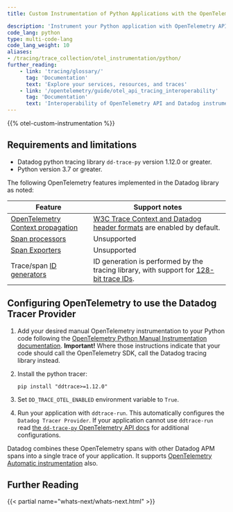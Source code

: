 ```yaml
---
title: Custom Instrumentation of Python Applications with the OpenTelemetry API

description: 'Instrument your Python application with OpenTelemetry API to send traces to Datadog.'
code_lang: python
type: multi-code-lang
code_lang_weight: 10
aliases:
- /tracing/trace_collection/otel_instrumentation/python/
further_reading:
    - link: 'tracing/glossary/'
      tag: 'Documentation'
      text: 'Explore your services, resources, and traces'
    - link: '/opentelemetry/guide/otel_api_tracing_interoperability'
      tag: 'Documentation'
      text: 'Interoperability of OpenTelemetry API and Datadog instrumented traces'
---
```


{{% otel-custom-instrumentation %}}

## Requirements and limitations

- Datadog python tracing library `dd-trace-py` version 1.12.0 or greater.
- Python version 3.7 or greater.

The following OpenTelemetry features implemented in the Datadog library as noted:

| Feature                               | Support notes                       |
|---------------------------------------|---------------------------------------|
| [OpenTelemetry Context propagation][1]         | [W3C Trace Context and Datadog header formats][9] are enabled by default. |
| [Span processors][2]                  | Unsupported                                          |
| [Span Exporters][3]                   | Unsupported                                            |
| Trace/span [ID generators][4]         | ID generation is performed by the tracing library, with support for [128-bit trace IDs][12].  |


## Configuring OpenTelemetry to use the Datadog Tracer Provider

1. Add your desired manual OpenTelemetry instrumentation to your Python code following the [OpenTelemetry Python Manual Instrumentation documentation][5]. **Important!** Where those instructions indicate that your code should call the OpenTelemetry SDK, call the Datadog tracing library instead.

2. Install the python tracer:

    ```
    pip install "ddtrace>=1.12.0"
    ```

3. Set `DD_TRACE_OTEL_ENABLED` environment variable to `True`.

4. Run your application with `ddtrace-run`. This automatically configures the `Datadog Tracer Provider`. If your application cannot use `ddtrace-run` read [the `dd-trace-py` OpenTelemetry API docs][11] for additional configurations.

Datadog combines these OpenTelemetry spans with other Datadog APM spans into a single trace of your application. It supports [OpenTelemetry Automatic instrumentation][8] also.

## Further Reading

{{< partial name="whats-next/whats-next.html" >}}

[1]: https://opentelemetry.io/docs/instrumentation/python/manual/#change-the-default-propagation-format
[2]: https://opentelemetry.io/docs/reference/specification/trace/sdk/#span-processor
[3]: https://opentelemetry.io/docs/reference/specification/trace/sdk/#span-exporter
[4]: https://opentelemetry.io/docs/reference/specification/trace/sdk/#id-generators
[5]: https://opentelemetry.io/docs/instrumentation/python/manual/
[8]: https://opentelemetry.io/docs/instrumentation/python/automatic/
[9]: /tracing/trace_collection/trace_context_propagation/python/
[10]: /tracing/trace_collection/dd_libraries/python/#custom-logging
[11]: https://ddtrace.readthedocs.io/en/stable/api.html#opentelemetry-api
[12]: /opentelemetry/guide/otel_api_tracing_interoperability/
